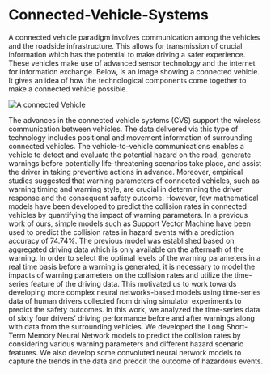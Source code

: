 # Connected-Vehicle-Systems

A connected vehicle paradigm involves communication among the vehicles and the roadside infrastructure. This allows for transmission of crucial information which has the potential to make driving a safer experience. These vehicles make use of advanced sensor technology and the internet for information exchange. Below, is an image showing a connected vehicle. It gives an idea of how the technological components come together to make a connected vehicle possible.

![A connected Vehicle](https://www.its.dot.gov/cv_basics/images/cv_basics_car_viewLarger.png)


The advances in the connected vehicle systems (CVS) support the wireless communication between vehicles. The data delivered via this type of technology includes positional and movement information of surrounding connected vehicles. The vehicle-to-vehicle communications enables a vehicle to detect and evaluate the potential hazard on the road, generate warnings before potentially life-threatening scenarios take place, and assist the driver in taking preventive actions in advance. Moreover, empirical studies suggested that warning parameters of connected vehicles, such as warning timing and warning style, are crucial in determining the driver response and the consequent safety outcome. However, few mathematical models have been developed to predict the collision rates in connected vehicles by quantifying the impact of warning parameters. In a previous work of ours, simple models such as Support Vector Machine have been used to predict the collision rates in hazard events with a prediction accuracy of 74.74%. The previous model was established based on aggregated driving data which is only available on the aftermath of the warning. In order to select the optimal levels of the warning parameters in a real time basis before a warning is generated, it is necessary to model the impacts of warning parameters on the collision rates and utilize the time-series feature of the driving data. This motivated us to work towards developing more complex neural networks-based models using time-series data of human drivers collected from driving simulator experiments to predict the safety outcomes. 
In this work, we analyzed the time-series data of sixty four drivers’ driving performance before and after warnings along with data from the surrounding vehicles. We developed the Long Short-Term Memory Neural Network models to predict the collision rates by considering various warning parameters and different hazard scenario features. We also develop some convoluted neural network models to capture the trends in the data and predcit the outcome of hazardous events. 


